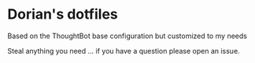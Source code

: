 Dorian's dotfiles
===================
Based on the ThoughtBot base configuration but customized to my needs

Steal anything you need ... if you have a question please open an issue.
